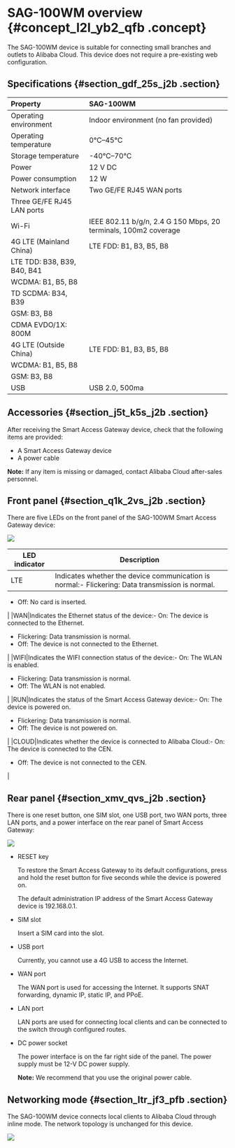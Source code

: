 # SAG-100WM overview {#concept_l2l_yb2_qfb .concept}

The SAG-100WM device is suitable for connecting small branches and outlets to Alibaba Cloud. This device does not require a pre-existing web configuration.

## Specifications {#section_gdf_25s_j2b .section}

|Property|SAG-100WM|
|:-------|:--------|
|Operating environment|Indoor environment \(no fan provided\)|
|Operating temperature|0℃–45℃|
|Storage temperature|-40℃–70℃|
|Power|12 V DC|
|Power consumption|12 W|
|Network interface|Two GE/FE RJ45 WAN ports|
|Three GE/FE RJ45 LAN ports|
|Wi-Fi|IEEE 802.11 b/g/n, 2.4 G 150 Mbps, 20 terminals, 100m2 coverage|
|4G LTE \(Mainland China\)|LTE FDD: B1, B3, B5, B8|
|LTE TDD: B38, B39, B40, B41|
|WCDMA: B1, B5, B8|
|TD SCDMA: B34, B39|
|GSM: B3, B8|
|CDMA EVDO/1X: 800M|
|4G LTE \(Outside China\)|LTE FDD: B1, B3, B5, B8|
|WCDMA: B1, B5, B8|
|GSM: B3, B8|
|USB|USB 2.0, 500ma|

## Accessories {#section_j5t_k5s_j2b .section}

After receiving the Smart Access Gateway device, check that the following items are provided:

-   A Smart Access Gateway device
-   A power cable

**Note:** If any item is missing or damaged, contact Alibaba Cloud after-sales personnel.

## Front panel {#section_q1k_2vs_j2b .section}

There are five LEDs on the front panel of the SAG-100WM Smart Access Gateway device:

![](http://static-aliyun-doc.oss-cn-hangzhou.aliyuncs.com/assets/img/40483/155304825221278_en-US.png)

|LED indicator|Description|
|-------------|-----------|
|LTE|Indicates whether the device communication is normal:-   Flickering: Data transmission is normal.
-   Off: No card is inserted.

|
|WAN|Indicates the Ethernet status of the device:-   On: The device is connected to the Ethernet.
-   Flickering: Data transmission is normal.
-   Off: The device is not connected to the Ethernet.

|
|WIFI|Indicates the WIFI connection status of the device:-   On: The WLAN is enabled.
-   Flickering: Data transmission is normal.
-   Off: The WLAN is not enabled.

|
|RUN|Indicates the status of the Smart Access Gateway device:-   On: The device is powered on.
-   Flickering: Data transmission is normal.
-   Off: The device is not powered on.

|
|CLOUD|Indicates whether the device is connected to Alibaba Cloud:-   On: The device is connected to the CEN.
-   Off: The device is not connected to the CEN.

|

## Rear panel {#section_xmv_qvs_j2b .section}

There is one reset button, one SIM slot, one USB port, two WAN ports, three LAN ports, and a power interface on the rear panel of Smart Access Gateway:

![](http://static-aliyun-doc.oss-cn-hangzhou.aliyuncs.com/assets/img/40483/155304825221279_en-US.png)

-   RESET key

    To restore the Smart Access Gateway to its default configurations, press and hold the reset button for five seconds while the device is powered on.

    The default administration IP address of the Smart Access Gateway device is 192.168.0.1.

-   SIM slot

    Insert a SIM card into the slot.

-   USB port

    Currently, you cannot use a 4G USB to access the Internet.

-   WAN port

    The WAN port is used for accessing the Internet. It supports SNAT forwarding, dynamic IP, static IP, and PPoE.

-   LAN port

    LAN ports are used for connecting local clients and can be connected to the switch through configured routes.

-   DC power socket

    The power interface is on the far right side of the panel. The power supply must be 12-V DC power supply.

    **Note:** We recommend that you use the original power cable.


## Networking mode {#section_ltr_jf3_pfb .section}

The SAG-100WM device connects local clients to Alibaba Cloud through inline mode. The network topology is unchanged for this device.

![](http://static-aliyun-doc.oss-cn-hangzhou.aliyuncs.com/assets/img/24578/155304825221205_en-US.png)

